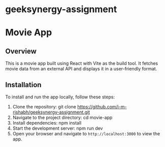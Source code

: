 # geeksynergy-assignment
# Movie App

## Overview
This is a movie app built using React with Vite as the build tool. It fetches movie data from an external API and displays it in a user-friendly format.

## Installation
To install and run the app locally, follow these steps:

1. Clone the repository: git clone https://github.com/i-m-rishabh/geeksynergy-assignment.git
2. Navigate to the project directory: cd movie-app
3. Install dependencies: npm install
4. Start the development server: npm run dev
5. Open your browser and navigate to `http://localhost:3000` to view the app.
